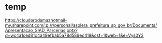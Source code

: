 # temp

https://cloudprodamazhotmail-my.sharepoint.com/:p:/r/personal/asolera_prefeitura_sp_gov_br/Documents/Apresentacao_SIAD_Parcerias.pptx?d=wc4a1ced81c4a49efbab5a78d589ec419&csf=1&web=1&e=Vys0Y3
